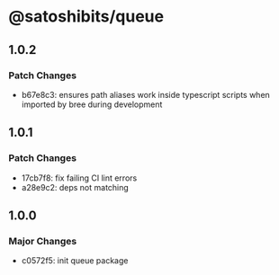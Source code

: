 # @satoshibits/queue

## 1.0.2

### Patch Changes

- b67e8c3: ensures path aliases work inside typescript scripts when imported by bree during development

## 1.0.1

### Patch Changes

- 17cb7f8: fix failing CI lint errors
- a28e9c2: deps not matching

## 1.0.0

### Major Changes

- c0572f5: init queue package
